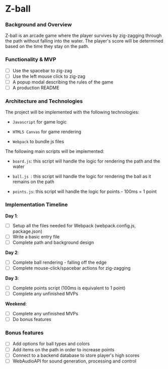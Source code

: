 # Z-ball

### Background and Overview

Z-ball is an arcade game where the player survives by zig-zagging through the path without falling into the water. The player's score will be determined based on the time they stay on the path.

### Functionality & MVP

- [ ] Use the spacebar to zig-zag
- [ ] Use the left mouse click to zig-zag
- [ ] A popup modal describing the rules of the game
- [ ] A production README

### Architecture and Technologies

The project will be implemented with the following technologies:

- `Javascript` for game logic

- `HTML5 Canvas` for game rendering

- `Webpack` to bundle js files

The following main scripts will be implemented:

- `board.js`: this script will handle the logic for rendering the path and the water

- `ball.js `: this script will handle the logic for rendering the ball as it remains on the path

- `points.js`: this script will handle the logic for points - 100ms = 1 point

### Implementation Timeline

**Day 1**: 
- [ ] Setup all the files needed for Webpack (webpack.config.js, package.json)
- [ ] Write a basic entry file
- [ ] Complete path and background design

**Day 2**: 
- [ ] Complete ball rendering - falling off the edge
- [ ] Complete mouse-click/spacebar actions for zig-zagging

**Day 3**: 
- [ ] Complete points script (100ms is equivalent to 1 point)
- [ ] Complete any unfinished MVPs

**Weekend**:
- [ ] Complete any unfinished MVPs
- [ ] Do bonus features

### Bonus features
- [ ] Add options for ball types and colors
- [ ] Add items on the path in order to increase points
- [ ] Connect to a backend database to store player's high scores
- [ ] WebAudioAPI for sound generation, processing and control
